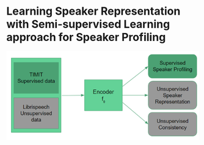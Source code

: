 # Learning Speaker Representation with Semi-supervised Learning approach for Speaker Profiling

![](assets/framework.PNG)
